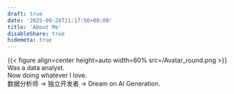 ```yaml
---
draft: true
date: '2025-09-28T11:17:56+08:00'
title: 'About Me'
disableShare: true
hidemeta: true 
---
```

{{< figure align=center  height=auto width=60% src=/Avatar_round.png >}}
Was a data analyst.  
Now doing whatever I love.  
数据分析师 -> 独立开发者 -> Dream on AI Generation.  
